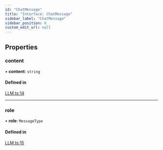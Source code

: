 ```yaml
---
id: "ChatMessage"
title: "Interface: ChatMessage"
sidebar_label: "ChatMessage"
sidebar_position: 0
custom_edit_url: null
---
```


## Properties

### content

• **content**: `string`

#### Defined in

[LLM.ts:14](https://github.com/run-llama/LlamaIndexTS/blob/d73ac8e/packages/core/src/LLM.ts#L14)

___

### role

• **role**: `MessageType`

#### Defined in

[LLM.ts:15](https://github.com/run-llama/LlamaIndexTS/blob/d73ac8e/packages/core/src/LLM.ts#L15)
